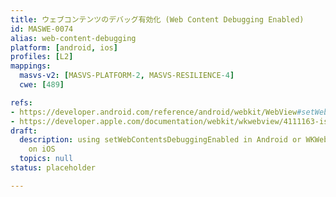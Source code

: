 ```yaml
---
title: ウェブコンテンツのデバッグ有効化 (Web Content Debugging Enabled)
id: MASWE-0074
alias: web-content-debugging
platform: [android, ios]
profiles: [L2]
mappings:
  masvs-v2: [MASVS-PLATFORM-2, MASVS-RESILIENCE-4]
  cwe: [489]

refs:
- https://developer.android.com/reference/android/webkit/WebView#setWebContentsDebuggingEnabled(boolean)
- https://developer.apple.com/documentation/webkit/wkwebview/4111163-isinspectable
draft:
  description: using setWebContentsDebuggingEnabled in Android or WKWebView.isInspectable
    on iOS
  topics: null
status: placeholder

---
```


